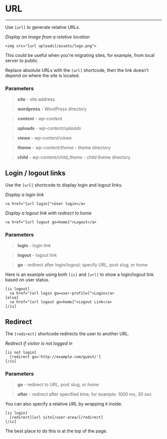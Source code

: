 
# URL

---


Use `[url]` to generate relative URLs.

*Display an image from a relative location*

~~~
<img src="[url uploads]/assets/logo.png">
~~~

This could be useful when you're migrating sites, for example, from local server to public.

Replace absolute URLs with the `[url]` shortcode, then the link doesn't depend on where the site is located.



### Parameters

> **site** - site address

> **wordpress** - WordPress directory

> **content** - *wp-content*

> **uploads** - *wp-content/uploads*

> **views** - *wp-content/views*

> **theme** - *wp-content/theme* - theme directory

> **child** - *wp-content/child_theme* - child theme directory


## Login / logout links


Use the `[url]` shortcode to display login and logout links.

*Display a login link*

~~~
<a href="[url login]">User login</a>
~~~

*Display a logout link with redirect to home*

~~~
<a href="[url logout go=home]">Logout</a>
~~~



### Parameters

> **login** - login link

> **logout** - logout link

> **go** - redirect after login/logout; specify URL, post slug, or *home*



Here is an example using both `[is]` and `[url]` to show a login/logout link based on user status.

~~~
[is logout]
  <a href="[url login go=user-profile]">Login</a>
[else]
  <a href="[url logout go=home]">Logout Link</a>
[/is]
~~~


## Redirect


The `[redirect]` shortcode redirects the user to another URL.

*Redirect if visitor is not logged in*

~~~
[is not login]
  [redirect go='http://example.com/guest/']
[/is]
~~~



### Parameters

> **go** - redirect to URL, post slug, or *home*

> **after** - redirect after specified time; for example: *1000 ms*, *30 sec*



You can also specify a relative URL by wrapping it inside.

~~~
[is login]
  [redirect][url site]/user-area/[/redirect]
[/is]

~~~

The best place to do this is at the top of the page.
